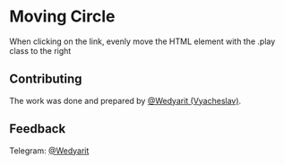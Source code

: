 # Moving Circle

When clicking on the link, evenly move the HTML element with the .play class to the right

## Contributing

The work was done and prepared by [@Wedyarit (Vyacheslav)](https://github.com/Wedyarit).

## Feedback

Telegram: [@Wedyarit](https://t.me/Wedyarit)
